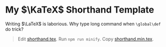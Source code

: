 # My $\KaTeX$ Shorthand Template

Writing $\LaTeX$ is laborious. Why type long command when `\global\def` do trick?

> Edit [shorthand.tex](./shorthand.tex). Run `npm run minify`. Copy [shorthand.min.tex](./shorthand.min.tex).